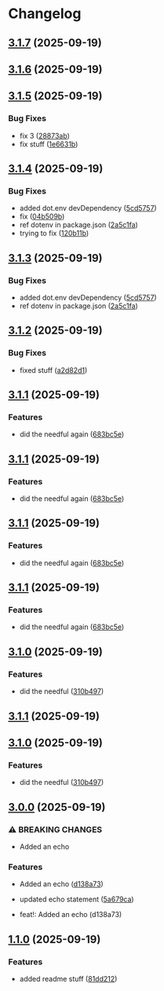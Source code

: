 # Changelog

## [3.1.7](https://github.com/guyderriman-ship-it/release-it-demo/compare/v3.1.5...v3.1.7) (2025-09-19)

## [3.1.6](https://github.com/guyderriman-ship-it/release-it-demo/compare/v3.1.5...v3.1.6) (2025-09-19)

## [3.1.5](https://github.com/guyderriman-ship-it/release-it-demo/compare/v3.1.4...v3.1.5) (2025-09-19)

### Bug Fixes

* fix 3 ([28873ab](https://github.com/guyderriman-ship-it/release-it-demo/commit/28873ab6162f0f93676da690028953197fb32bdc))
* fix stuff ([1e6631b](https://github.com/guyderriman-ship-it/release-it-demo/commit/1e6631b156b5b4a153a1afda8439ed79f21392cf))

## [3.1.4](https://github.com/guyderriman-ship-it/release-it-demo/compare/v3.1.2...v3.1.4) (2025-09-19)

### Bug Fixes

* added dot.env devDependency ([5cd5757](https://github.com/guyderriman-ship-it/release-it-demo/commit/5cd57572c99528f6eca40f763a6248802c645306))
* fix ([04b509b](https://github.com/guyderriman-ship-it/release-it-demo/commit/04b509bad725891b7ac14d6ee2043ead70521313))
* ref dotenv in package.json ([2a5c1fa](https://github.com/guyderriman-ship-it/release-it-demo/commit/2a5c1fa836b605c61104166113d70c3fbc64ed31))
* trying to fix ([120b11b](https://github.com/guyderriman-ship-it/release-it-demo/commit/120b11b0a8a666451f656bcb064e35787b5481a3))

## [3.1.3](https://github.com/guyderriman-ship-it/release-it-demo/compare/v3.1.2...v3.1.3) (2025-09-19)

### Bug Fixes

* added dot.env devDependency ([5cd5757](https://github.com/guyderriman-ship-it/release-it-demo/commit/5cd57572c99528f6eca40f763a6248802c645306))
* ref dotenv in package.json ([2a5c1fa](https://github.com/guyderriman-ship-it/release-it-demo/commit/2a5c1fa836b605c61104166113d70c3fbc64ed31))

## [3.1.2](https://github.com/guyderriman-ship-it/release-it-demo/compare/v3.1.1...v3.1.2) (2025-09-19)

### Bug Fixes

* fixed stuff ([a2d82d1](https://github.com/guyderriman-ship-it/release-it-demo/commit/a2d82d141604ba2c71f70f993f14b9679a3dc5b1))

## [3.1.1](https://github.com/guyderriman-ship-it/release-it-demo/compare/v3.1.0...v3.1.1) (2025-09-19)

### Features

* did the needful again ([683bc5e](https://github.com/guyderriman-ship-it/release-it-demo/commit/683bc5e15b4a227a37d97ba30cec0da3f40ed48d))

## [3.1.1](https://github.com/guyderriman-ship-it/release-it-demo/compare/v3.1.0...v3.1.1) (2025-09-19)

### Features

* did the needful again ([683bc5e](https://github.com/guyderriman-ship-it/release-it-demo/commit/683bc5e15b4a227a37d97ba30cec0da3f40ed48d))

## [3.1.1](https://github.com/guyderriman-ship-it/release-it-demo/compare/v3.1.0...v3.1.1) (2025-09-19)

### Features

* did the needful again ([683bc5e](https://github.com/guyderriman-ship-it/release-it-demo/commit/683bc5e15b4a227a37d97ba30cec0da3f40ed48d))

## [3.1.1](https://github.com/guyderriman-ship-it/release-it-demo/compare/v3.0.0...v3.1.0) (2025-09-19)

### Features

* did the needful again ([683bc5e](https://github.com/guyderriman-ship-it/release-it-demo/commit/683bc5e15b4a227a37d97ba30cec0da3f40ed48d))
## [3.1.0](https://github.com/guyderriman-ship-it/release-it-demo/compare/v3.0.0...v3.1.0) (2025-09-19)

### Features

* did the needful ([310b497](https://github.com/guyderriman-ship-it/release-it-demo/commit/310b497d3649e6750163bfbd47aece31307e4992))

## [3.1.1](https://github.com/guyderriman-ship-it/release-it-demo/compare/v3.1.0...v3.1.1) (2025-09-19)

## [3.1.0](https://github.com/guyderriman-ship-it/release-it-demo/compare/v3.0.0...v3.1.0) (2025-09-19)

### Features

* did the needful ([310b497](https://github.com/guyderriman-ship-it/release-it-demo/commit/310b497d3649e6750163bfbd47aece31307e4992))

## [3.0.0](https://github.com/guyderriman-ship-it/release-it-demo/compare/v1.1.0...v3.0.0) (2025-09-19)

### ⚠ BREAKING CHANGES

* Added an echo

### Features

* Added an echo ([d138a73](https://github.com/guyderriman-ship-it/release-it-demo/commit/d138a73d92cee0f11b5ab172b7d43ad604378be4))
* updated echo statement ([5a679ca](https://github.com/guyderriman-ship-it/release-it-demo/commit/5a679cab8516c33de31212f8760b3538ba726655))

* feat!: Added an echo (d138a73)

## [1.1.0](https://github.com/guyderriman-ship-it/release-it-demo/compare/v1.0.3...v1.1.0) (2025-09-19)

### Features

* added readme stuff ([81dd212](https://github.com/guyderriman-ship-it/release-it-demo/commit/81dd2126cb7e115a08649393425efd0c3a7928e5))
